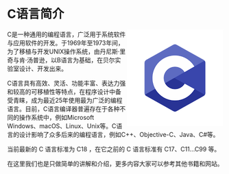# C语言简介

<img src="images/0-1.png" align="right" />

C是一种通用的编程语言，广泛用于系统软件与应用软件的开发。于1969年至1973年间，为了移植与开发UNIX操作系统，由丹尼斯·里奇与肯·汤普逊，以B语言为基础，在贝尔实验室设计、开发出来。

C语言具有高效、灵活、功能丰富、表达力强和较高的可移植性等特点，在程序设计中备受青睐，成为最近25年使用最为广泛的编程语言。目前，C语言编译器普遍存在于各种不同的操作系统中，例如Microsoft Windows、macOS、Linux、Unix等。C语言的设计影响了众多后来的编程语言，例如C++、Objective-C、Java、C#等。

当前最新的 C 语言标准为 C18 ，在它之前的 C 语言标准有 C17、C11...C99 等。

在这里我们也是只做简单的讲解和介绍，更多内容大家可以参考其他书籍和网站。
